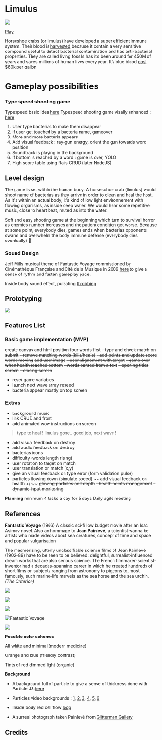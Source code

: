
  

# Limulus

  

  

![](https://static.thenounproject.com/png/7090-200.png)

[Play](http://limulusgame.herokuapp.com)

Horseshoe crabs (or limulus) have developed a super efficient immune system. Their blood is [harvested](https://www.frontiersin.org/articles/10.3389/fmars.2018.00185/full) because it contain a very sensitive compound useful to detect bacterial contamination and has anti-bacterial properties. They are called living fossils has it’s been around for 450M of years and saves millions of human lives every year. It’s blue blood [cost](https://www.businessinsider.com/why-horseshoe-crab-blood-expensive-2018-8?IR=T) \$60k per gallon

# Gameplay possibilities

### Type speed shooting game

Typespeed basic idea [here](https://www.youtube.com/watch?v=ENF_q-rRrcU&t=45s)
Typespeed shooting game visally enhanced : [here](https://www.youtube.com/watch?v=yPFrIADy0nU)

 1. User type bacterias to make them disappear
2. If user get touched by a bacteria name, gameover
3. More and more bacteria appears
4. Add visual feedback : ray-gun energy, orient the gun towards word position
5. Soundtrack is playing in the background
6. If bottom is reached by a word : game is over, YOLO
7. High score table using Rails CRUD (later NodeJS)

  

## Level design

The game is set within the human body. A horseschoe crab (limulus) would shoot name of bacterias as they arrive in order to clean and heal the host.
As it's within an actual body, it's kind of low light environnement with flowing organisms, as inside deep water. We would hear some repetitive music, close to heart beat, muted as into the water.

Soft and easy shooting game at the beginning which turn to survival horror as enemies number increases and the patient condition get worse. Because at some point, everybody dies, games ends when bacterias opponents swarm and overwhelm the body immune defense (everybody dies eventually) 👻

### Sound Design

Jeff Mills musical theme of Fantastic Voyage commissioned by Cinémathèque Française and Cité de la Musique in 2009 [here](https://www.youtube.com/watch?v=oHkIrYEmjyo) to give a sense of rythm and fasten gameplay pace.

  

Inside body sound effect, pulsating [throbbing](https://www.youtube.com/watch?v=WqVw9xgULLU)

  

  

## Prototyping

![](http://samuelbouaroua.fr/limulus.png)

  

## Features List

### Basic game implementation (MVP)

 ~~create canvas and html~~
 ~~position four words first~~
~~- type and check match on submit~~ 
~~- remove matching words (kills/heals)~~
~~- add points and update score~~
 ~~words moving~~
 ~~add user image~~
 ~~- user alignement with target~~
~~- game over when health reached bottom~~
~~- words parsed from a text~~
~~- opening titles screen~~
~~- closing screen~~
- reset game variables
-  launch next wave array reseed
- bacteria appear mostly on top screen

### Extras

- background music
-  link CRUD and front
- add animated wow instructions on screen
> type to heal !
 >limulus gone..
 >good job, next wave !
 -   add visual feedback on destroy
-   add audio feedback on destroy
- bacterias icons
-  difficulty (words length rising)
- user rotation to target on match
-  user translation on match (x,y)
-   give an visual feedback on type error (form validation pulse)
-   particles flowing down (simulate speed)
~~   add visual feedback on health +/-~~
  ~~glowing particles and depth~~
~~- health points management~~
~~- dynamic input monitoring~~

  

**Planning**
minimum 4 tasks a day for 5 days
Daily agile meeting

  

## References

**Fantastic Voyage** (1966) A classic sci-fi low budget movie after an Isac Asimov novel. Also an hommage to **Jean Painlevé**, a scientist wanna be artists who made videos about sea creatures, concept of time and space and popular vulgarisation

  

The mesmerizing, utterly unclassifiable science films of Jean Painlevé (1902-89) have to be seen to be believed: delightful, surrealist-influenced dream works that are also serious science. The French filmmaker-scientist-inventor had a decades-spanning career in which he created hundreds of short films on subjects ranging from astronomy to pigeons to, most famously, such marine-life marvels as the sea horse and the sea urchin. _(The Criterion)_

  

![](https://lh4.googleusercontent.com/lfu_QHHfAmxuOp2Le3z-VjK61nsZCxVwhRHhF_S_lvw5wXhu9b200vmYsyZI0j6A0oSLEyARxoOJtUaVJRJKN9CWVUrDUEsBKSbyIL0TO9I_YHQFNeLzWhNdMEu_K7oQI0GRCMs4)

  

![](https://www.pastposters.com/cw3/assets/product_full/JamieR-EW/4-sheets/existenz-cinema-4-sheet-movie-poster-%28teaser-1%29.jpg)

  

![](http://jeanpainleve.org/sites/default/files/2017-05/archivesjeanpainleve_header22x16_4_50.jpg)

  

  

![Fantastic Voyage](https://i.imgur.com/t9MuMN1.jpg)

  

![](https://www.myabandonware.com/media/screenshots/b/bubble-bobble-8bf/bubble-bobble_4.gif)

  

**Possible color schemes**

All white and minimal (modern medicine)

Orange and blue (friendly contrast)

Tints of red dimmed light (organic)

  

**Background**

- A background full of particle to give a sense of thickness done with Particle JS:[here](https://codepen.io/petitkriket/pen/WLVRrG?editors=0010)

- Particles video backgrounds : [1](https://www.youtube.com/watch?v=KzyUrGrvChg), [2](https://www.youtube.com/watch?v=LlsI5QvtSvU), [3](https://www.youtube.com/watch?v=iGpuQ0ioPrM), [4](https://www.youtube.com/watch?v=wsGXab0ogjY), [5](https://www.youtube.com/watch?v=ztjHO_2px3M), [6](https://www.youtube.com/watch?v=ar5ZLjqrMRI)

- Inside body red cell flow [loop](https://www.youtube.com/watch?v=Lr4zq0m5U7U)

- A surreal photograph taken Painlevé from [Glitterman Gallery](https://gittermangallery.com/images/21313_h2048w2048gt.5.jpg)

  

## Credits
